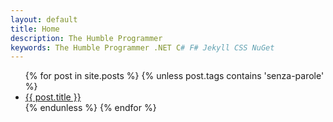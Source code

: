 ```yaml
---
layout: default
title: Home
description: The Humble Programmer
keywords: The Humble Programmer .NET C# F# Jekyll CSS NuGet
---
```

<div class="contentList">
    <ul>
    {% for post in site.posts %}
        {% unless post.tags contains 'senza-parole' %}
            <li class="{% for tag in post.tags %}{{ tag | prepend:' ' }}{% endfor %}"><a href="{{ post.url }}">{{ post.title }}</a></li>
        {% endunless %}
    {% endfor %}
    </ul>
</div>